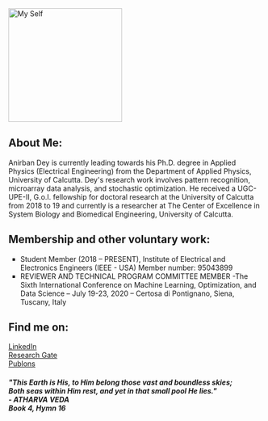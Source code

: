 
<div class="container-fluid">
<img src="https://scholar.googleusercontent.com/citations?view_op=view_photo&user=w8mgzDcAAAAJ&citpid=5" alt="My Self" class="rounded-pill" style="width:225px;height:225px;">
<h2>About Me: </h2>
<p>Anirban Dey is currently leading towards his Ph.D. degree in Applied Physics (Electrical Engineering) from the Department of Applied Physics, University of Calcutta. Dey's research work involves pattern recognition, microarray data analysis, and stochastic optimization. He received a UGC-UPE-II, G.o.I. fellowship for doctoral research at the University of Calcutta from 2018 to 19 and currently is a researcher at The Center of Excellence in System Biology and Biomedical Engineering, University of Calcutta.</p>

<h2>Membership and other voluntary work:</h2>
<p>

  <ul style="list-style-type:square;">
  <li>Student Member (2018 – PRESENT), Institute of Electrical and Electronics Engineers (IEEE - USA)
Member number: 95043899</li>
  <li>REVIEWER AND TECHNICAL PROGRAM COMMITTEE MEMBER -The Sixth International Conference on Machine Learning, Optimization, and Data Science – July 19-23, 2020 – Certosa di Pontignano, Siena, Tuscany, Italy</li>
</ul>
</p>
<h2>Find me on:</h2>
<a href="https://www.linkedin.com/in/anirban-dey-caluniv/">LinkedIn</a><br>
<a href="https://www.researchgate.net/profile/Anirban_Dey5">Research Gate</a> <br>
<a href="https://publons.com/researcher/3559111/anirban-dey/">Publons</a>
            
<h5>
"This Earth is His, to Him belong those vast and boundless skies;<br> Both seas within Him rest, and yet in that small pool He lies."<br>
- ATHARVA VEDA<br>
Book 4, Hymn 16


</h5>
</div>
